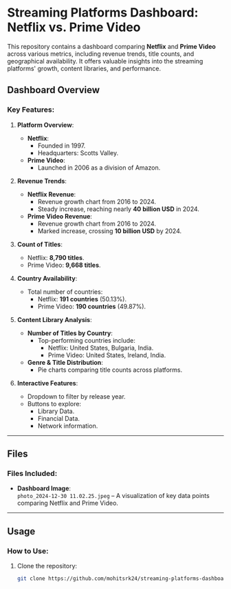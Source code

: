 # Streaming Platforms Dashboard: Netflix vs. Prime Video

This repository contains a dashboard comparing **Netflix** and **Prime Video** across various metrics, including revenue trends, title counts, and geographical availability. It offers valuable insights into the streaming platforms' growth, content libraries, and performance.

## Dashboard Overview

### Key Features:

1. **Platform Overview**:
   - **Netflix**:
     - Founded in 1997.
     - Headquarters: Scotts Valley.
   - **Prime Video**:
     - Launched in 2006 as a division of Amazon.

2. **Revenue Trends**:
   - **Netflix Revenue**:
     - Revenue growth chart from 2016 to 2024.
     - Steady increase, reaching nearly **40 billion USD** in 2024.
   - **Prime Video Revenue**:
     - Revenue growth chart from 2016 to 2024.
     - Marked increase, crossing **10 billion USD** by 2024.

3. **Count of Titles**:
   - Netflix: **8,790 titles**.
   - Prime Video: **9,668 titles**.

4. **Country Availability**:
   - Total number of countries:
     - Netflix: **191 countries** (50.13%).
     - Prime Video: **190 countries** (49.87%).

5. **Content Library Analysis**:
   - **Number of Titles by Country**:
     - Top-performing countries include:
       - Netflix: United States, Bulgaria, India.
       - Prime Video: United States, Ireland, India.
   - **Genre & Title Distribution**:
     - Pie charts comparing title counts across platforms.

6. **Interactive Features**:
   - Dropdown to filter by release year.
   - Buttons to explore:
     - Library Data.
     - Financial Data.
     - Network information.

---

## Files

### Files Included:
- **Dashboard Image**:  
  `photo_2024-12-30 11.02.25.jpeg` – A visualization of key data points comparing Netflix and Prime Video.

---

## Usage

### How to Use:
1. Clone the repository:
   ```bash
   git clone https://github.com/mohitsrk24/streaming-platforms-dashboard.git
